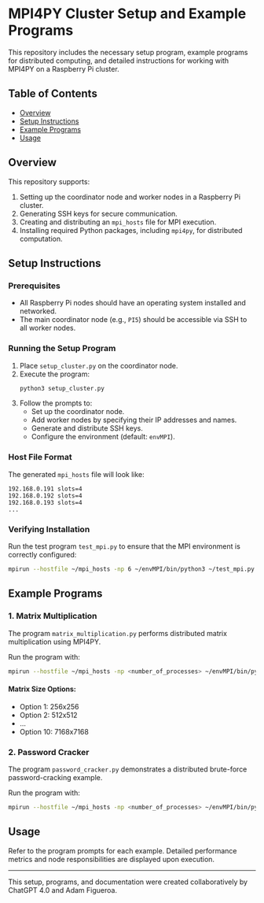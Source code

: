 
# MPI4PY Cluster Setup and Example Programs

This repository includes the necessary setup program, example programs for distributed computing, and detailed instructions for working with MPI4PY on a Raspberry Pi cluster.

## Table of Contents
- [Overview](#overview)
- [Setup Instructions](#setup-instructions)
- [Example Programs](#example-programs)
- [Usage](#usage)

## Overview

This repository supports:
1. Setting up the coordinator node and worker nodes in a Raspberry Pi cluster.
2. Generating SSH keys for secure communication.
3. Creating and distributing an `mpi_hosts` file for MPI execution.
4. Installing required Python packages, including `mpi4py`, for distributed computation.

## Setup Instructions

### Prerequisites

- All Raspberry Pi nodes should have an operating system installed and networked.
- The main coordinator node (e.g., `PI5`) should be accessible via SSH to all worker nodes.

### Running the Setup Program

1. Place `setup_cluster.py` on the coordinator node.
2. Execute the program:
   ```bash
   python3 setup_cluster.py
   ```
3. Follow the prompts to:
   - Set up the coordinator node.
   - Add worker nodes by specifying their IP addresses and names.
   - Generate and distribute SSH keys.
   - Configure the environment (default: `envMPI`).

### Host File Format

The generated `mpi_hosts` file will look like:
```
192.168.0.191 slots=4
192.168.0.192 slots=4
192.168.0.193 slots=4
...
```

### Verifying Installation

Run the test program `test_mpi.py` to ensure that the MPI environment is correctly configured:
```bash
mpirun --hostfile ~/mpi_hosts -np 6 ~/envMPI/bin/python3 ~/test_mpi.py
```

## Example Programs

### 1. Matrix Multiplication

The program `matrix_multiplication.py` performs distributed matrix multiplication using MPI4PY.

Run the program with:
```bash
mpirun --hostfile ~/mpi_hosts -np <number_of_processes> ~/envMPI/bin/python3 matrix_multiplication.py <matrix_size_option>
```

#### Matrix Size Options:
- Option 1: 256x256
- Option 2: 512x512
- ...
- Option 10: 7168x7168

### 2. Password Cracker

The program `password_cracker.py` demonstrates a distributed brute-force password-cracking example.

Run the program with:
```bash
mpirun --hostfile ~/mpi_hosts -np <number_of_processes> ~/envMPI/bin/python3 password_cracker.py
```

## Usage

Refer to the program prompts for each example. Detailed performance metrics and node responsibilities are displayed upon execution.

---

This setup, programs, and documentation were created collaboratively by ChatGPT 4.0 and Adam Figueroa.
